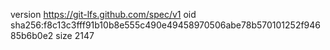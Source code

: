 version https://git-lfs.github.com/spec/v1
oid sha256:f8c13c3fff91b10b8e555c490e49458970506abe78b570101252f94685b6b0e2
size 2147
